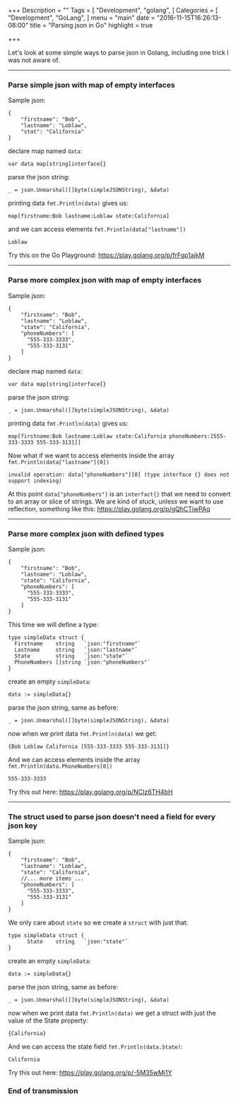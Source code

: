 +++
Description = ""
Tags = [
  "Development",
  "golang",
]
Categories = [
  "Development",
  "GoLang",
]
menu = "main"
date = "2016-11-15T16:26:13-08:00"
title = "Parsing json in Go"
highlight = true

+++

Let's look at some simple ways to parse json in Golang, including one trick I was not aware of.

<!--more-->

---

### Parse simple json with map of empty interfaces

Sample json:

    { 
        "firstname": "Bob",
        "lastname": "Loblaw",
        "stat": "California"        
    }

declare map named `data`:

    var data map[string]interface{}

parse the json string:

    _ = json.Unmarshal([]byte(simpleJSONString), &data)

printing data `fmt.Println(data)` gives us:

    map[firstname:Bob lastname:Loblaw state:California]
    
and we can access elements `fmt.Println(data["lastname"])`

    Loblaw

Try this on the Go Playground: https://play.golang.org/p/frFgp1ajkM

---

### Parse more complex json with map of empty interfaces

Sample json:

    { 
        "firstname": "Bob",
        "lastname": "Loblaw",
        "state": "California",
        "phoneNumbers": [
          "555-333-3333",
          "555-333-3131"
        ]        
    }

declare map named `data`:

    var data map[string]interface{}

parse the json string:

    _ = json.Unmarshal([]byte(simpleJSONString), &data)

printing data `fmt.Println(data)` gives us:

    map[firstname:Bob lastname:Loblaw state:California phoneNumbers:[555-333-3333 555-333-3131]]
    
Now what if we want to access elements inside the array `fmt.Println(data["lastname"][0])`

    invalid operation: data["phoneNumbers"][0] (type interface {} does not support indexing)

At this point `data["phoneNumbers"]` is an `interfact{}` that we need to convert to an array or slice of strings.
We are kind of stuck, unless we want to use reflection, something like this: https://play.golang.org/p/gQhCTiwPAq 

---

### Parse more complex json with defined types

Sample json:

    { 
        "firstname": "Bob",
        "lastname": "Loblaw",
        "state": "California",
        "phoneNumbers": [
          "555-333-3333",
          "555-333-3131"
        ]        
    }

This time we will define a type:

    type simpleData struct {
	  Firstname    string   `json:"firstname"`
	  Lastname     string   `json:"lastname"`
	  State        string   `json:"state"`
	  PhoneNumbers []string `json:"phoneNumbers"`
    }

create an empty `simpleData`:

    data := simpleData{}

parse the json string, same as before:

    _ = json.Unmarshal([]byte(simpleJSONString), &data)

now when we print data `fmt.Println(data)` we get:

    {Bob Loblaw California [555-333-3333 555-333-3131]}
    
And we can access elements inside the array `fmt.Println(data.PhoneNumbers[0])`

    555-333-3333

Try this out here: https://play.golang.org/p/NCIz6TH4bH

---

### The struct used to parse json doesn't need a field for every json key

Sample json:

    { 
        "firstname": "Bob",
        "lastname": "Loblaw",
        "state": "California",
        //... more items ...
        "phoneNumbers": [
          "555-333-3333",
          "555-333-3131"
        ]        
    }

We only care about `state` so we create a `struct` with just that:

    type simpleData struct {
	      State    string   `json:"state"`
    }

create an empty `simpleData`:

    data := simpleData{}

parse the json string, same as before:

    _ = json.Unmarshal([]byte(simpleJSONString), &data)

now when we print data `fmt.Println(data)` we get a struct with just the value of the State property:

    {California}
    
And we can access the state field `fmt.Println(data.State)`:

    California

Try this out here: https://play.golang.org/p/-5M35wMj1Y

### End of transmission